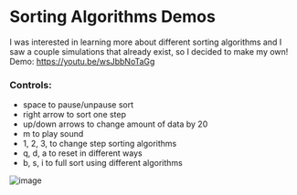 # Sorting Algorithms Demos
I was interested in learning more about different sorting algorithms and I saw a couple simulations that already exist, so I decided to make my own!
Demo: https://youtu.be/wsJbbNoTaGg

### Controls:
- space to pause/unpause sort
- right arrow to sort one step
- up/down arrows to change amount of data by 20
- m to play sound
- 1, 2, 3, to change step sorting algorithms
- q, d, a to reset in different ways
- b, s, i to full sort using different algorithms

![image](https://github.com/user-attachments/assets/b0473b41-41aa-4fdf-8249-ebcf912f0cd4)
